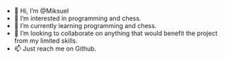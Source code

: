 - 👋 Hi, I’m @Miksuel
- 👀 I’m interested in programming and chess.
- 🌱 I’m currently learning programming and chess.
- 💞️ I’m looking to collaborate on anything that would benefit the project from my limited skills.
- 📫 Just reach me on Github.

<!---
Miksuel/Miksuel is a ✨ special ✨ repository because its `README.md` (this file) appears on your GitHub profile.
You can click the Preview link to take a look at your changes.
--->
